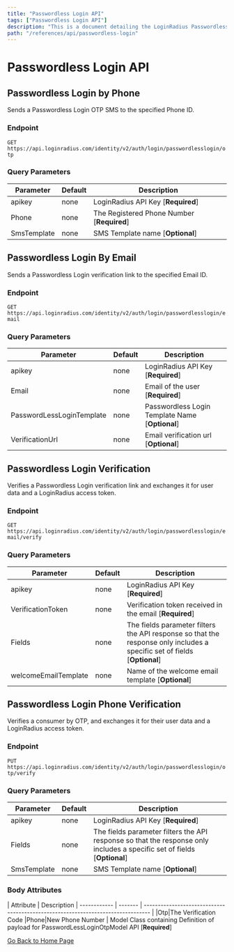 ```yaml
---
title: "Passwordless Login API"
tags: ["Passwordless Login API"]
description: "This is a document detailing the LoginRadius Passwordless Login APIs."
path: "/references/api/passwordless-login"
---
```


# Passwordless Login API
 
## Passwordless Login by Phone

  Sends a Passwordless Login OTP SMS to the specified Phone ID.

  ### Endpoint
  `GET` `https://api.loginradius.com/identity/v2/auth/login/passwordlesslogin/otp`

  ### Query Parameters
  | Parameter    | Default | Description |
  | ------------ | ------- | -------------------------------------------------------------------------------- |
  | apikey | none | LoginRadius API Key [**Required**] |
  | Phone | none | The Registered Phone Number [**Required**] |
  | SmsTemplate | none | SMS Template name [**Optional**] |
 
## Passwordless Login By Email

  Sends a Passwordless Login verification link to the specified Email ID.

  ### Endpoint
  `GET` `https://api.loginradius.com/identity/v2/auth/login/passwordlesslogin/email`

  ### Query Parameters
  | Parameter    | Default | Description |
  | ------------ | ------- | -------------------------------------------------------------------------------- |
  | apikey | none | LoginRadius API Key [**Required**] |
  | Email | none | Email of the user [**Required**] |
  | PasswordLessLoginTemplate | none | Passwordless Login Template Name [**Optional**] |
  | VerificationUrl | none | Email verification url [**Optional**] |
 
## Passwordless Login Verification

  Verifies a Passwordless Login verification link and exchanges it for user data and a LoginRadius access token. 

  ### Endpoint
  `GET` `https://api.loginradius.com/identity/v2/auth/login/passwordlesslogin/email/verify`

  ### Query Parameters
  | Parameter    | Default | Description |
  | ------------ | ------- | -------------------------------------------------------------------------------- |
  | apikey | none | LoginRadius API Key [**Required**] |
  | VerificationToken | none | Verification token received in the email [**Required**] |
  | Fields | none | The fields parameter filters the API response so that the response only includes a specific set of fields [**Optional**] |
  | welcomeEmailTemplate | none | Name of the welcome email template [**Optional**] |

## Passwordless Login Phone Verification

  Verifies a consumer by OTP, and exchanges it for their user data and a LoginRadius access token.

  ### Endpoint
  `PUT` `https://api.loginradius.com/identity/v2/auth/login/passwordlesslogin/otp/verify`

  ### Query Parameters
  | Parameter    | Default | Description |
  | ------------ | ------- | -------------------------------------------------------------------------------- |
  | apikey | none | LoginRadius API Key [**Required**] |
  | Fields | none | The fields parameter filters the API response so that the response only includes a specific set of fields [**Optional**] |
  | SmsTemplate | none | SMS Template name [**Optional**] |

  ### Body Attributes
  | Attribute | Description 
  | ------------ | ------- | -------------------------------------------------------------------------------- | 
  |Otp|The Verification Code
  |Phone|New Phone Number | Model Class containing Definition of payload for PasswordLessLoginOtpModel API [**Required**] 

[Go Back to Home Page](/)
